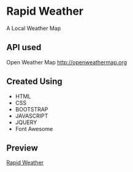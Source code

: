 # Rapid Weather
A Local Weather Map

## API used
Open Weather Map   http://openweathermap.org

## Created Using
* HTML
* CSS
* BOOTSTRAP
* JAVASCRIPT
* JQUERY
* Font Awesome

## Preview
<a href="https://ganeshmkumar.github.io/RapidWeather">Rapid Weather</a> 
